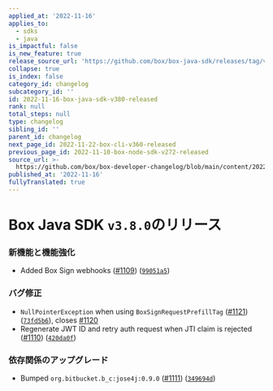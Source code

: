 ```yaml
---
applied_at: '2022-11-16'
applies_to:
  - sdks
  - java
is_impactful: false
is_new_feature: true
release_source_url: 'https://github.com/box/box-java-sdk/releases/tag/v3.8.0'
collapse: true
is_index: false
category_id: changelog
subcategory_id: ''
id: 2022-11-16-box-java-sdk-v380-released
rank: null
total_steps: null
type: changelog
sibling_id: ''
parent_id: changelog
next_page_id: 2022-11-22-box-cli-v360-released
previous_page_id: 2022-11-10-box-node-sdk-v272-released
source_url: >-
  https://github.com/box/box-developer-changelog/blob/main/content/2022/11-16-box-java-sdk-v380-released.md
published_at: '2022-11-16'
fullyTranslated: true
---
```

# Box Java SDK `v3.8.0`のリリース

### 新機能と機能強化

* Added Box Sign webhooks ([#1109][1]) ([`99051a5`][2])

### バグ修正

* `NullPointerException` when using `BoxSignRequestPrefillTag` ([#1121][3]) ([`73fd5b6`][4]), closes [#1120][5]
* Regenerate JWT ID and retry auth request when JTI claim is rejected ([#1110][6]) ([`420da0f`][7])

### 依存関係のアップグレード

* Bumped `org.bitbucket.b_c:jose4j:0.9.0` ([#1111][8]) ([`349694d`][9])

[1]: https://github.com/box/box-java-sdk/issues/1109

[2]: https://github.com/box/box-java-sdk/commit/99051a575f120a8c0939359c1f4875b16b98b7f0

[3]: https://github.com/box/box-java-sdk/issues/1121

[4]: https://github.com/box/box-java-sdk/commit/73fd5b6e6e40f7e79b385edf46b8eee5ff612ace

[5]: https://github.com/box/box-java-sdk/issues/1120

[6]: https://github.com/box/box-java-sdk/issues/1110

[7]: https://github.com/box/box-java-sdk/commit/420da0f2c80bfe8cfbaba4fa8dec4826c4cb6337

[8]: https://github.com/box/box-java-sdk/issues/1111

[9]: https://github.com/box/box-java-sdk/commit/349694ddcfeb701a9ecdfd5ae555d49bea4d1030
